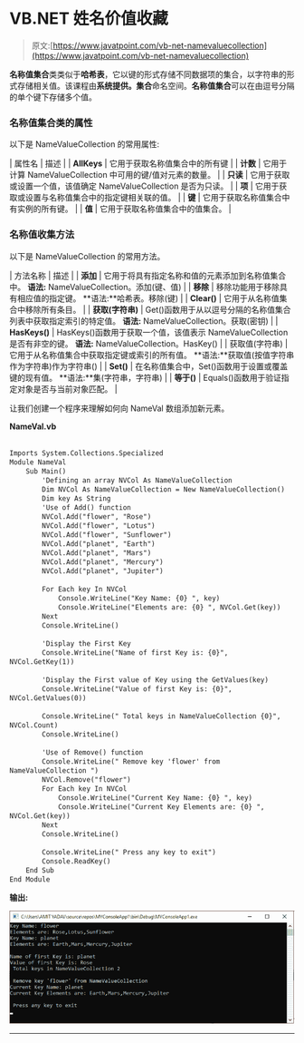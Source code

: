 # VB.NET 姓名价值收藏

> 原文:[https://www.javatpoint.com/vb-net-namevaluecollection](https://www.javatpoint.com/vb-net-namevaluecollection)

**名称值集合**类类似于**哈希表**，它以键的形式存储不同数据项的集合，以字符串的形式存储相关值。该课程由**系统提供。集合**命名空间。**名称值集合**可以在由逗号分隔的单个键下存储多个值。

### 名称值集合类的属性

以下是 NameValueCollection 的常用属性:

| 属性名 | 描述 |
| **AllKeys** | 它用于获取名称值集合中的所有键 |
| **计数** | 它用于计算 NameValueCollection 中可用的键/值对元素的数量。 |
| **只读** | 它用于获取或设置一个值，该值确定 NameValueCollection 是否为只读。 |
| **项** | 它用于获取或设置与名称值集合中的指定键相关联的值。 |
| **键** | 它用于获取名称值集合中有实例的所有键。 |
| **值** | 它用于获取名称值集合中的值集合。 |

### 名称值收集方法

以下是 NameValueCollection 的常用方法。

| 方法名称 | 描述 |
| **添加** | 它用于将具有指定名称和值的元素添加到名称值集合中。
**语法:** NameValueCollection。添加(键、值) |
| **移除** | 移除功能用于移除具有相应值的指定键。
**语法:**哈希表。移除(键) |
| **Clear()** | 它用于从名称值集合中移除所有条目。 |
| **获取(字符串)** | Get()函数用于从以逗号分隔的名称值集合列表中获取指定索引的特定值。
**语法:** NameValueCollection。获取(密钥) |
| **HasKeys()** | HasKeys()函数用于获取一个值，该值表示 NameValueCollection 是否有非空的键。
**语法:** NameValueCollection。HasKey() |
| 获取值(字符串) | 它用于从名称值集合中获取指定键或索引的所有值。
**语法:**获取值(按值字符串作为字符串)作为字符串() |
| **Set()** | 在名称值集合中，Set()函数用于设置或覆盖键的现有值。
**语法:**集(字符串，字符串) |
| **等于()** | Equals()函数用于验证指定对象是否与当前对象匹配。 |

让我们创建一个程序来理解如何向 NameVal 数组添加新元素。

**NameVal.vb**

```

Imports System.Collections.Specialized
Module NameVal
    Sub Main()
        'Defining an array NVCol As NameValueCollection
        Dim NVCol As NameValueCollection = New NameValueCollection()
        Dim key As String
        'Use of Add() function
        NVCol.Add("flower", "Rose")
        NVCol.Add("flower", "Lotus")
        NVCol.Add("flower", "Sunflower")
        NVCol.Add("planet", "Earth")
        NVCol.Add("planet", "Mars")
        NVCol.Add("planet", "Mercury")
        NVCol.Add("planet", "Jupiter")

        For Each key In NVCol
            Console.WriteLine("Key Name: {0} ", key)
            Console.WriteLine("Elements are: {0} ", NVCol.Get(key))
        Next
        Console.WriteLine()

        'Display the First Key
        Console.WriteLine("Name of first Key is: {0}", NVCol.GetKey(1))

        'Display the First value of Key using the GetValues(key)
        Console.WriteLine("Value of first Key is: {0}", NVCol.GetValues(0))

        Console.WriteLine(" Total keys in NameValueCollection {0}", NVCol.Count)
        Console.WriteLine()

        'Use of Remove() function
        Console.WriteLine(" Remove key 'flower' from NameValueCollection ")
        NVCol.Remove("flower")
        For Each key In NVCol
            Console.WriteLine("Current Key Name: {0} ", key)
            Console.WriteLine("Current Key Elements are: {0} ", NVCol.Get(key))
        Next
        Console.WriteLine()

        Console.WriteLine(" Press any key to exit")
        Console.ReadKey()
    End Sub
End Module

```

**输出:**

![VB.NET NameValueCollection](img/2a8bde28ca15a6e3420abe07f7e9601d.png)

* * *